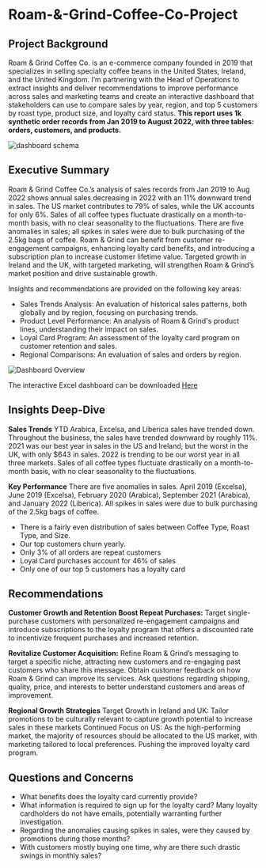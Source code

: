 # Roam-&-Grind-Coffee-Co-Project

## Project Background
Roam & Grind Coffee Co. is an e-commerce company founded in 2019 that specializes in selling specialty coffee beans in the United States, Ireland, and the United Kingdom. I’m partnering with the Head of Operations to extract insights and deliver recommendations to improve performance across sales and marketing teams and create an interactive dashboard that stakeholders can use to compare sales by year, region, and top 5 customers by roast type, product size, and loyalty card status. **This report uses 1k synthetic order records from Jan 2019 to August 2022, with three tables: orders, customers, and products.**

![dashboard schema](https://github.com/nathandavis8/Roam-GrindCoffee/blob/main/Dashboard%20Schema%20QuickDBD.png?raw=true)

## Executive Summary
Roam & Grind Coffee Co.’s analysis of sales records from Jan 2019 to Aug 2022 shows annual sales decreasing in 2022 with an 11% downward trend in sales. The US market contributes to 79% of sales, while the UK accounts for only 6%. Sales of all coffee types fluctuate drastically on a month-to-month basis, with no clear seasonality to the fluctuations. There are five anomalies in sales; all spikes in sales were due to bulk purchasing of the 2.5kg bags of coffee. Roam & Grind can benefit from customer re-engagement campaigns, enhancing loyalty card benefits, and introducing a subscription plan to increase customer lifetime value. Targeted growth in Ireland and the UK, with targeted marketing, will strengthen Roam & Grind’s market position and drive sustainable growth. 

Insights and recommendations are provided on the following key areas:
  - Sales Trends Analysis: An evaluation of historical sales patterns, both globally and by region, focusing on purchasing trends.
  - Product Level Performance: An analysis of Roam & Grind's product lines, understanding their impact on sales.
  - Loyal Card Program: An assessment of the loyalty card program on customer retention and sales.
  - Regional Comparisons: An evaluation of sales and orders by region.

![Dashboard Overview](https://github.com/nathandavis8/Roam-GrindCoffee/blob/main/Coffee%20Sales%20Dashboard.png?raw=true)

The interactive Excel dashboard can be downloaded [Here](https://github.com/nathandavis8/Roam-Grind-Coffee-Project/raw/refs/heads/main/coffeeOrdersProject.xlsx)

## Insights Deep-Dive

**Sales Trends**
YTD Arabica, Excelsa, and Liberica sales have trended down.
Throughout the business, the sales have trended downward by roughly 11%.
2021 was our best year in sales in the US and Ireland, but the worst in the UK, with only $643 in sales. 
2022 is trending to be our worst year in all three markets.
Sales of all coffee types fluctuate drastically on a month-to-month basis, with no clear seasonality to the fluctuations. 

**Key Performance**
There are five anomalies in sales. April 2019 (Excelsa), June 2019 (Excelsa), February 2020 (Arabica), September 2021 (Arabica), and January 2022 (Liberica). All spikes in sales were due to bulk purchasing of the 2.5kg bags of coffee. 
  - There is a fairly even distribution of sales between Coffee Type, Roast Type, and Size. 
  - Our top customers churn yearly.
  - Only 3% of all orders are repeat customers 
  - Loyal Card purchases account for 46% of sales
  - Only one of our top 5 customers has a loyalty card

## Recommendations

**Customer Growth and Retention**
**Boost Repeat Purchases:** Target single-purchase customers with personalized re-engagement campaigns and introduce subscriptions to the loyalty program that offers a discounted rate to incentivize frequent purchases and increased retention.

**Revitalize Customer Acquisition:** Refine Roam & Grind’s messaging to target a specific niche, attracting new customers and re-engaging past customers who share this message. Obtain customer feedback on how Roam & Grind can improve its services. Ask questions regarding shipping, quality, price, and interests to better understand customers and areas of improvement.  

**Regional Growth Strategies**
Target Growth in Ireland and UK: Tailor promotions to be culturally relevant to capture growth potential to increase sales in these markets 
Continued Focus on US: As the high-performing market, the majority of resources should be allocated to the US market, with marketing tailored to local preferences. Pushing the improved loyalty card program.

## Questions and Concerns

- What benefits does the loyalty card currently provide?
- What information is required to sign up for the loyalty card? Many loyalty cardholders do not have emails, potentially warranting further investigation.
- Regarding the anomalies causing spikes in sales, were they caused by promotions during those months? 
- With customers mostly buying one time, why are there such drastic swings in monthly sales?
